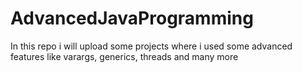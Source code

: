# AdvancedJavaProgramming
In this repo i will upload some projects where i used some advanced features like varargs, generics, threads and many more
